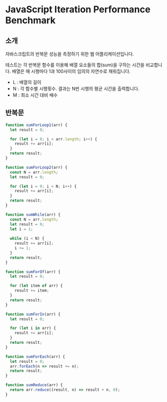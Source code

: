 # JavaScript Iteration Performance Benchmark

## 소개

자바스크립트의 반복문 성능을 측정하기 위한 웹 어플리케이션입니다.

테스트는 각 반복문 함수를 이용해 배열 요소들의 합(sum)을 구하는 시간을 비교합니다.
배열은 매 시행마다 1과 100사이의 임의의 자연수로 채워집니다.

- L : 배열의 길이
- N : 각 함수별 시행횟수. 결과는 N번 시행의 평균 시간을 출력합니다.
- M : 최소 시간 대비 배수

## 반복문

``` js
function sumForLoop1(arr) {
  let result = 0;

  for (let i = 0; i < arr.length; i++) {
    result += arr[i];
  }
  return result;
}

function sumForLoop2(arr) {
  const N = arr.length;
  let result = 0;

  for (let i = 0; i < N; i++) {
    result += arr[i];
  }
  return result;	
}

function sumWhile(arr) {
  const N = arr.length;
  let result = 0;
  let i = 1;
  
  while (i < N) {
    result += arr[i];
    i += 1;
  }
  return result;
}

function sumForOf(arr) {
  let result = 0;

  for (let item of arr) {
    result += item;
  }
  return result;
}

function sumForIn(arr) {
  let result = 0;

  for (let i in arr) {
    result += arr[i];
  }
  return result;
}

function sumForEach(arr) {
  let result = 0;
  arr.forEach(n => result += n);
  return result;
}

function sumReduce(arr) {
  return arr.reduce((result, n) => result + n, 0); 
}
```



